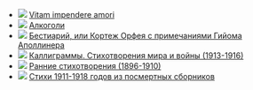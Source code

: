 * ![](/books/poetry/Гийом%20Аполлинер/Vitam%20impendere%20amori.jpg) [Vitam impendere amori](/books/poetry/Гийом%20Аполлинер/Vitam%20impendere%20amori)
* ![](/books/poetry/Гийом%20Аполлинер/Алкоголи.jpg) [Алкоголи](/books/poetry/Гийом%20Аполлинер/Алкоголи)
* ![](/books/poetry/Гийом%20Аполлинер/Бестиарий,%20или%20Кортеж%20Орфея%20с%20примечаниями%20Гийома%20Аполлинера.jpg) [Бестиарий, или Кортеж Орфея с примечаниями Гийома Аполлинера](/books/poetry/Гийом%20Аполлинер/Бестиарий,%20или%20Кортеж%20Орфея%20с%20примечаниями%20Гийома%20Аполлинера)
* ![](/books/poetry/Гийом%20Аполлинер/Каллиграммы.%20Стихотворения%20мира%20и%20войны%20(1913-1916).jpg) [Каллиграммы. Стихотворения мира и войны (1913-1916)](/books/poetry/Гийом%20Аполлинер/Каллиграммы.%20Стихотворения%20мира%20и%20войны%20(1913-1916))
* ![](/books/poetry/Гийом%20Аполлинер/Ранние%20стихотворения%20(1896-1910).jpg) [Ранние стихотворения (1896-1910)](/books/poetry/Гийом%20Аполлинер/Ранние%20стихотворения%20(1896-1910))
* ![](/books/poetry/Гийом%20Аполлинер/Стихи%201911-1918%20годов%20из%20посмертных%20сборников.jpg) [Стихи 1911-1918 годов из посмертных сборников](/books/poetry/Гийом%20Аполлинер/Стихи%201911-1918%20годов%20из%20посмертных%20сборников)
